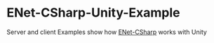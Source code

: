 # ENet-CSharp-Unity-Example
Server and client Examples show how [ENet-CSharp](https://github.com/nxrighthere/ENet-CSharp) works with Unity
